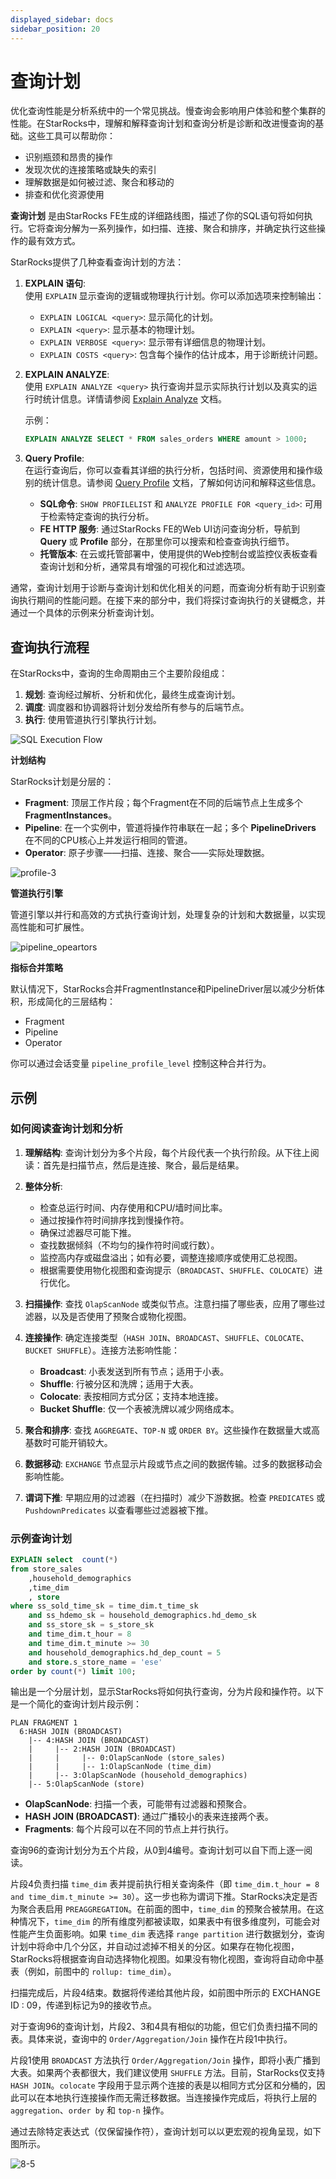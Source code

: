 ```yaml
---
displayed_sidebar: docs
sidebar_position: 20
---
```


# 查询计划

优化查询性能是分析系统中的一个常见挑战。慢查询会影响用户体验和整个集群的性能。在StarRocks中，理解和解释查询计划和查询分析是诊断和改进慢查询的基础。这些工具可以帮助你：
- 识别瓶颈和昂贵的操作
- 发现次优的连接策略或缺失的索引
- 理解数据是如何被过滤、聚合和移动的
- 排查和优化资源使用

**查询计划** 是由StarRocks FE生成的详细路线图，描述了你的SQL语句将如何执行。它将查询分解为一系列操作，如扫描、连接、聚合和排序，并确定执行这些操作的最有效方式。

StarRocks提供了几种查看查询计划的方法：

1. **EXPLAIN 语句**:  
   使用 `EXPLAIN` 显示查询的逻辑或物理执行计划。你可以添加选项来控制输出：
   - `EXPLAIN LOGICAL <query>`: 显示简化的计划。
   - `EXPLAIN <query>`: 显示基本的物理计划。
   - `EXPLAIN VERBOSE <query>`: 显示带有详细信息的物理计划。
   - `EXPLAIN COSTS <query>`: 包含每个操作的估计成本，用于诊断统计问题。

2. **EXPLAIN ANALYZE**:  
   使用 `EXPLAIN ANALYZE <query>` 执行查询并显示实际执行计划以及真实的运行时统计信息。详情请参阅 [Explain Analyze](./query_profile_text_based_analysis.md) 文档。

   示例：
   ```sql
   EXPLAIN ANALYZE SELECT * FROM sales_orders WHERE amount > 1000;
   ```

3. **Query Profile**:  
   在运行查询后，你可以查看其详细的执行分析，包括时间、资源使用和操作级别的统计信息。请参阅 [Query Profile](./query_profile_overview.md) 文档，了解如何访问和解释这些信息。
   - **SQL命令**: `SHOW PROFILELIST` 和 `ANALYZE PROFILE FOR <query_id>`: 可用于检索特定查询的执行分析。
   - **FE HTTP 服务**: 通过StarRocks FE的Web UI访问查询分析，导航到 **Query** 或 **Profile** 部分，在那里你可以搜索和检查查询执行细节。
   - **托管版本**: 在云或托管部署中，使用提供的Web控制台或监控仪表板查看查询计划和分析，通常具有增强的可视化和过滤选项。

通常，查询计划用于诊断与查询计划和优化相关的问题，而查询分析有助于识别查询执行期间的性能问题。在接下来的部分中，我们将探讨查询执行的关键概念，并通过一个具体的示例来分析查询计划。

## 查询执行流程

在StarRocks中，查询的生命周期由三个主要阶段组成：
1. **规划**: 查询经过解析、分析和优化，最终生成查询计划。
2. **调度**: 调度器和协调器将计划分发给所有参与的后端节点。
3. **执行**: 使用管道执行引擎执行计划。

![SQL Execution Flow](../../_assets/Profile/execution_flow.png)

**计划结构**

StarRocks计划是分层的：
- **Fragment**: 顶层工作片段；每个Fragment在不同的后端节点上生成多个 **FragmentInstances**。
- **Pipeline**: 在一个实例中，管道将操作符串联在一起；多个 **PipelineDrivers** 在不同的CPU核心上并发运行相同的管道。
- **Operator**: 原子步骤——扫描、连接、聚合——实际处理数据。

![profile-3](../../_assets/Profile/profile-3.png)

**管道执行引擎**

管道引擎以并行和高效的方式执行查询计划，处理复杂的计划和大数据量，以实现高性能和可扩展性。

![pipeline_opeartors](../../_assets/Profile/pipeline_operators.png)

**指标合并策略**

默认情况下，StarRocks合并FragmentInstance和PipelineDriver层以减少分析体积，形成简化的三层结构：
- Fragment
- Pipeline
- Operator

你可以通过会话变量 `pipeline_profile_level` 控制这种合并行为。

## 示例

### 如何阅读查询计划和分析

1. **理解结构**: 查询计划分为多个片段，每个片段代表一个执行阶段。从下往上阅读：首先是扫描节点，然后是连接、聚合，最后是结果。

2. **整体分析**:
   - 检查总运行时间、内存使用和CPU/墙时间比率。
   - 通过按操作符时间排序找到慢操作符。
   - 确保过滤器尽可能下推。
   - 查找数据倾斜（不均匀的操作符时间或行数）。
   - 监控高内存或磁盘溢出；如有必要，调整连接顺序或使用汇总视图。
   - 根据需要使用物化视图和查询提示（`BROADCAST`、`SHUFFLE`、`COLOCATE`）进行优化。

2. **扫描操作**: 查找 `OlapScanNode` 或类似节点。注意扫描了哪些表，应用了哪些过滤器，以及是否使用了预聚合或物化视图。

3. **连接操作**: 确定连接类型（`HASH JOIN`、`BROADCAST`、`SHUFFLE`、`COLOCATE`、`BUCKET SHUFFLE`）。连接方法影响性能：
   - **Broadcast**: 小表发送到所有节点；适用于小表。
   - **Shuffle**: 行被分区和洗牌；适用于大表。
   - **Colocate**: 表按相同方式分区；支持本地连接。
   - **Bucket Shuffle**: 仅一个表被洗牌以减少网络成本。

4. **聚合和排序**: 查找 `AGGREGATE`、`TOP-N` 或 `ORDER BY`。这些操作在数据量大或高基数时可能开销较大。

5. **数据移动**: `EXCHANGE` 节点显示片段或节点之间的数据传输。过多的数据移动会影响性能。

6. **谓词下推**: 早期应用的过滤器（在扫描时）减少下游数据。检查 `PREDICATES` 或 `PushdownPredicates` 以查看哪些过滤器被下推。

### 示例查询计划

```sql
EXPLAIN select  count(*)
from store_sales
    ,household_demographics
    ,time_dim
    , store
where ss_sold_time_sk = time_dim.t_time_sk
    and ss_hdemo_sk = household_demographics.hd_demo_sk
    and ss_store_sk = s_store_sk
    and time_dim.t_hour = 8
    and time_dim.t_minute >= 30
    and household_demographics.hd_dep_count = 5
    and store.s_store_name = 'ese'
order by count(*) limit 100;
```

输出是一个分层计划，显示StarRocks将如何执行查询，分为片段和操作符。以下是一个简化的查询计划片段示例：

```
PLAN FRAGMENT 1
  6:HASH JOIN (BROADCAST)
    |-- 4:HASH JOIN (BROADCAST)
    |     |-- 2:HASH JOIN (BROADCAST)
    |     |     |-- 0:OlapScanNode (store_sales)
    |     |     |-- 1:OlapScanNode (time_dim)
    |     |-- 3:OlapScanNode (household_demographics)
    |-- 5:OlapScanNode (store)
```

- **OlapScanNode**: 扫描一个表，可能带有过滤器和预聚合。
- **HASH JOIN (BROADCAST)**: 通过广播较小的表来连接两个表。
- **Fragments**: 每个片段可以在不同的节点上并行执行。

查询96的查询计划分为五个片段，从0到4编号。查询计划可以自下而上逐一阅读。

片段4负责扫描 `time_dim` 表并提前执行相关查询条件（即 `time_dim.t_hour = 8 and time_dim.t_minute >= 30`）。这一步也称为谓词下推。StarRocks决定是否为聚合表启用 `PREAGGREGATION`。在前面的图中，`time_dim` 的预聚合被禁用。在这种情况下，`time_dim` 的所有维度列都被读取，如果表中有很多维度列，可能会对性能产生负面影响。如果 `time_dim` 表选择 `range partition` 进行数据划分，查询计划中将命中几个分区，并自动过滤掉不相关的分区。如果存在物化视图，StarRocks将根据查询自动选择物化视图。如果没有物化视图，查询将自动命中基表（例如，前图中的 `rollup: time_dim`）。

扫描完成后，片段4结束。数据将传递给其他片段，如前图中所示的 EXCHANGE ID : 09，传递到标记为9的接收节点。

对于查询96的查询计划，片段2、3和4具有相似的功能，但它们负责扫描不同的表。具体来说，查询中的 `Order/Aggregation/Join` 操作在片段1中执行。

片段1使用 `BROADCAST` 方法执行 `Order/Aggregation/Join` 操作，即将小表广播到大表。如果两个表都很大，我们建议使用 `SHUFFLE` 方法。目前，StarRocks仅支持 `HASH JOIN`。`colocate` 字段用于显示两个连接的表是以相同方式分区和分桶的，因此可以在本地执行连接操作而无需迁移数据。当连接操作完成后，将执行上层的 `aggregation`、`order by` 和 `top-n` 操作。

通过去除特定表达式（仅保留操作符），查询计划可以以更宏观的视角呈现，如下图所示。

![8-5](../../_assets/8-5.png)